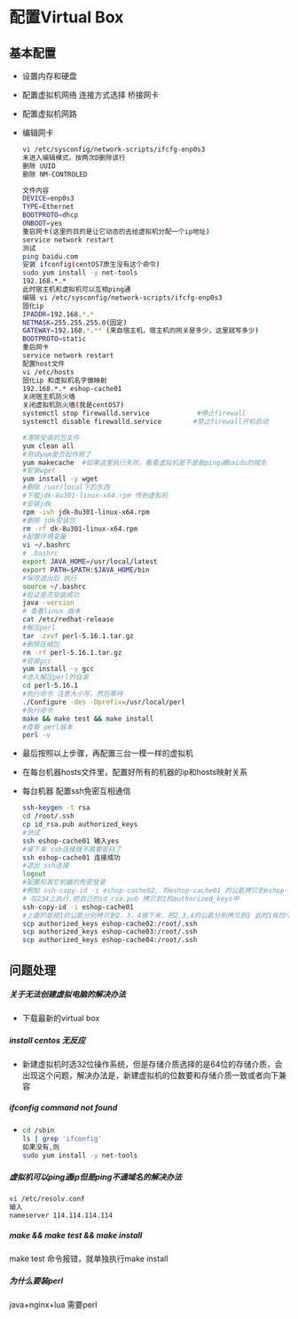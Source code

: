 # 配置Virtual Box

## 基本配置

- 设置内存和硬盘

- 配置虚拟机网络 连接方式选择 桥接网卡

- 配置虚拟机网路

- 编辑网卡

  ```bash
  vi /etc/sysconfig/network-scripts/ifcfg-enp0s3
  未进入编辑模式，按两次D删除该行
  删除 UUID
  删除 NM-CONTROLED
  
  文件内容
  DEVICE=enp0s3
  TYPE=Ethernet
  BOOTPROTO=dhcp
  ONBOOT=yes
  重启网卡(这里的目的是让它动态的去给虚拟机分配一个ip地址)
  service network restart
  测试 
  ping baidu.com
  安装 ifconfig(centOS7原生没有这个命令)
  sudo yum install -y net-tools
  192.168.*.*
  此时宿主机和虚拟机可以互相ping通
  编辑 vi /etc/sysconfig/network-scripts/ifcfg-enp0s3
  固化ip
  IPADDR=192.168.*.*
  NETMASK=255.255.255.0(固定)
  GATEWAY=192.168.*.** (来自宿主机，宿主机的网关是多少，这里就写多少)
  BOOTPROTO=static
  重启网卡
  service network restart
  配置host文件
  vi /etc/hosts
  固化ip 和虚拟机名字做映射
  192.168.*.* eshop-cache01
  关闭宿主机防火墙
  关闭虚拟机防火墙(我是centOS7)
  systemctl stop firewalld.service            #停止firewall
  systemctl disable firewalld.service        #禁止firewall开机启动
  
  #清除安装的包文件
  yum clean all
  #测试yum是否起作用了
  yum makecache  #如果这里执行失败，看看虚拟机是不是能ping通baidu的域名
  #安装wget
  yum install -y wget
  #删除 /usr/local下的东西
  #下载jdk-8u301-linux-x64.rpm 传到虚拟机
  #安装jdk
  rpm -ivh jdk-8u301-linux-x64.rpm
  #删除 jdk安装包
  rm -rf dk-8u301-linux-x64.rpm
  #配置环境变量
  vi ~/.bashrc
  # .bashrc
  export JAVA_HOME=/usr/local/latest
  export PATH=$PATH:$JAVA_HOME/bin
  #保存退出后 执行
  source ~/.bashrc
  #验证是否安装成功
  java -version
  # 查看linux 版本
  cat /etc/redhat-release
  #解压perl
  tar -zxvf perl-5.16.1.tar.gz
  #删除压缩包
  rm -rf perl-5.16.1.tar.gz
  #安装gcc
  yum install -y gcc
  #进入解压perl的目录
  cd perl-5.16.1
  #执行命令 注意大小写，然后等待
  ./Configure -des -Dprefix=/usr/local/perl
  #执行命令
  make && make test && make install
  #查看 perl版本
  perl -v
  ```

- 最后按照以上步骤，再配置三台一模一样的虚拟机

- 在每台机器hosts文件里，配置好所有的机器的ip和hosts映射关系

- 每台机器 配置ssh免密互相通信

  ```bash
  ssh-keygen -t rsa
  cd /root/.ssh
  cp id_rsa.pub authorized_keys
  #测试
  ssh eshop-cache01 输入yes
  #接下来 ssh连接就不需要密码了
  ssh eshop-cache01 连接成功
  #退出 ssh连接
  logout
  #配置和其它机器的免密登录
  #例如 ssh-copy-id -i eshop-cache02, 将eshop-cache01 的公匙拷贝到eshop-cache02的authorized_keys 中
  # 在234上执行,把自己的id_rsa.pub 拷贝到1的authorized_keys中 
  ssh-copy-id -i eshop-cache01
  #上面的是把1的公匙分别拷贝到2，3，4接下来，把2,3,4的公匙分别拷贝到1 此时1有四个公匙 1234 再把一的id_rsa.pub 拷贝到其它三台机器上
  scp authorized_keys eshop-cache02:/root/.ssh
  scp authorized_keys eshop-cache03:/root/.ssh
  scp authorized_keys eshop-cache04:/root/.ssh
  ```

  

## 问题处理

##### 关于无法创建虚拟电脑的解决办法

- 下载最新的virtual box

##### install centos 无反应

- 新建虚拟机时选32位操作系统，但是存储介质选择的是64位的存储介质，会出现这个问题，解决办法是，新建虚拟机的位数要和存储介质一致或者向下兼容

##### ifconfig command not found

- ``` bash
  cd /sbin
  ls | grep 'ifconfig'
  如果没有,则
  sudo yum install -y net-tools
  ```

##### 虚拟机可以ping通ip但是ping不通域名的解决办法

```bash
vi /etc/resolv.conf
输入
nameserver 114.114.114.114
```

##### make && make test && make install 

make test 命令报错，就单独执行make  install

##### 为什么要装perl

java+nginx+lua 需要perl